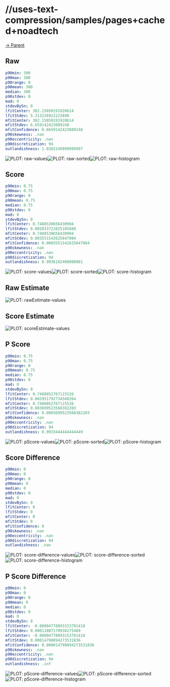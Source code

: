 
# //uses-text-compression/samples/pages+cached+noadtech

[→ Parent](../..)


## Raw


```yaml
p90min: 300
p90max: 300
p90range: 0
p90mean: 300
median: 300
p90stdev: 0
mad: 0
stdevBySn: 0
lfitCenter: 302.15050191920614
lfitStdev: 5.313226922223898
mfitCenter: 302.15050191920614
mfitStdev: 6.659142423089248
mfitConfidence: 0.6659142423089248
p90skewness: .nan
p90eccentricity: .nan
p90discretization: 94
outlandishness: 1.0302249999999997

```

![PLOT: raw-values](./raw/values.svg)![PLOT: raw-sorted](./raw/sorted.svg)![PLOT: raw-histogram](./raw/histogram.svg)
## Score


```yaml
p90min: 0.75
p90max: 0.75
p90range: 0
p90mean: 0.75
median: 0.75
p90stdev: 0
mad: 0
stdevBySn: 0
lfitCenter: 0.7488530656430904
lfitStdev: 0.002833721025185668
mfitCenter: 0.7488530656430904
mfitStdev: 0.003551542625647084
mfitConfidence: 0.0003551542625647084
p90skewness: .nan
p90eccentricity: .nan
p90discretization: 94
outlandishness: 0.9936102400000001

```

![PLOT: score-values](./score/values.svg)![PLOT: score-sorted](./score/sorted.svg)![PLOT: score-histogram](./score/histogram.svg)
## Raw Estimate

![PLOT: rawEstimate-values](./rawEstimate/values.svg)
## Score Estimate

![PLOT: scoreEstimate-values](./scoreEstimate/values.svg)
## P Score


```yaml
p90min: 0.75
p90max: 0.75
p90range: 0
p90mean: 0.75
median: 0.75
p90stdev: 0
mad: 0
stdevBySn: 0
lfitCenter: 0.7488052767115526
lfitStdev: 0.002951792734568264
mfitCenter: 0.7488052767115526
mfitStdev: 0.003699523568382203
mfitConfidence: 0.0003699523568382203
p90skewness: .nan
p90eccentricity: .nan
p90discretization: 94
outlandishness: 0.9933444444444449

```

![PLOT: pScore-values](./pScore/values.svg)![PLOT: pScore-sorted](./pScore/sorted.svg)![PLOT: pScore-histogram](./pScore/histogram.svg)
## Score Difference


```yaml
p90min: 0
p90max: 0
p90range: 0
p90mean: 0
median: 0
p90stdev: 0
mad: 0
stdevBySn: 0
lfitCenter: 0
lfitStdev: 0
mfitCenter: 0
mfitStdev: 0
mfitConfidence: 0
p90skewness: .nan
p90eccentricity: .nan
p90discretization: 94
outlandishness: .nan

```

![PLOT: score-difference-values](./score-difference/values.svg)![PLOT: score-difference-sorted](./score-difference/sorted.svg)![PLOT: score-difference-histogram](./score-difference/histogram.svg)
## P Score Difference


```yaml
p90min: 0
p90max: 0
p90range: 0
p90mean: 0
median: 0
p90stdev: 0
mad: 0
stdevBySn: 0
lfitCenter: -0.00004778893153791418
lfitStdev: 0.00011807170938275469
mfitCenter: -0.00004778893153791418
mfitStdev: 0.00014798094273531836
mfitConfidence: 0.000014798094273531836
p90skewness: .nan
p90eccentricity: .nan
p90discretization: 94
outlandishness: .inf

```

![PLOT: pScore-difference-values](./pScore-difference/values.svg)![PLOT: pScore-difference-sorted](./pScore-difference/sorted.svg)![PLOT: pScore-difference-histogram](./pScore-difference/histogram.svg)